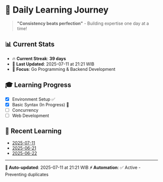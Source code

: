 # 🚀 Daily Learning Journey

> **"Consistency beats perfection"** - Building expertise one day at a time!

## 📊 Current Stats
- 🔥 **Current Streak**: **39 days**
- 📅 **Last Updated**: 2025-07-11 at 21:21 WIB
- 🎯 **Focus**: Go Programming & Backend Development

## 🎓 Learning Progress
- [x] Environment Setup ✅
- [x] Basic Syntax (In Progress) 🔄
- [ ] Concurrency
- [ ] Web Development

## 📖 Recent Learning
- [2025-07-11](learning-log/.md)
- [2025-06-21](learning-log/.md)
- [2025-06-22](learning-log/.md)

---
**🤖 Auto-updated**: 2025-07-11 at 21:21 WIB
**⚡ Automation**: ✅ Active - Preventing duplicates
